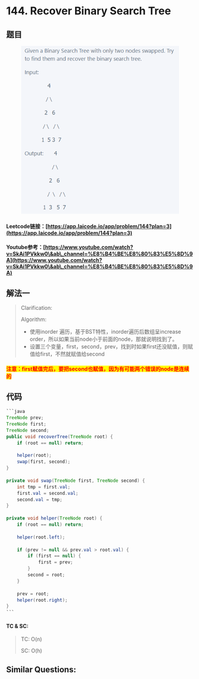 # 144. Recover Binary Search Tree

## 题目

<figure><img src="../../.gitbook/assets/image (16).png" alt=""><figcaption></figcaption></figure>

#### Leetcode链接：[https://app.laicode.io/app/problem/144?plan=3](https://app.laicode.io/app/problem/144?plan=3)

#### Youtube参考：[https://www.youtube.com/watch?v=SkAi1PVkkw0\&ab\_channel=%E8%B4%BE%E8%80%83%E5%8D%9A](https://www.youtube.com/watch?v=SkAi1PVkkw0\&ab\_channel=%E8%B4%BE%E8%80%83%E5%8D%9A)

## 解法一

> Clarification:&#x20;
>
> Algorithm:&#x20;
>
> * 使用inorder 遍历，基于BST特性，inorder遍历后数组呈increase order，所以如果当前node小于前面的node，那就说明找到了。
> * 设置三个变量，first，second，prev，找到时如果first还没赋值，则赋值给first，不然就赋值给second

#### <mark style="color:red;">注意：first赋值完后，要把second也赋值，因为有可能两个错误的node是连续的</mark>

## 代码

````java
```java
TreeNode prev;
TreeNode first;
TreeNode second;
public void recoverTree(TreeNode root) {
    if (root == null) return;
    
    helper(root);
    swap(first, second);
}

private void swap(TreeNode first, TreeNode second) {
    int tmp = first.val;
    first.val = second.val;
    second.val = tmp;
}

private void helper(TreeNode root) {
    if (root == null) return;
    
    helper(root.left);

    if (prev != null && prev.val > root.val) {
        if (first == null) {
            first = prev;
        }
        second = root;
    }
    
    prev = root;
    helper(root.right);
}
```
````

#### TC & SC:&#x20;

> TC: O(n)
>
> SC: O(h)

## **Similar Questions:**&#x20;
